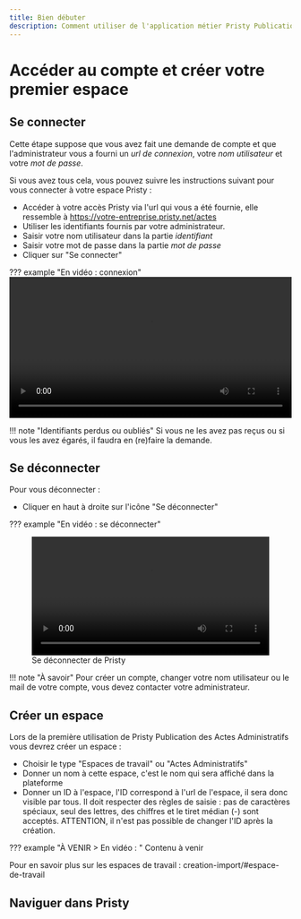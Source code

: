 ```yaml
---
title: Bien débuter
description: Comment utiliser de l'application métier Pristy Publication des Actes Administratifs
---
```


<!--
  Copyright 2022 - Jeci SARL - https://jeci.fr

  Permission is granted to copy, distribute and/or modify this document
  under the terms of the GNU Free Documentation License, Version 1.3
  or any later version published by the Free Software Foundation;
  with no Invariant Sections, no Front-Cover Texts, and no Back-Cover Texts.
  A copy of the license is included in the section entitled "GNU
  Free Documentation License".

  You should have received a copy of the GNU Free Documentation License
  along with this program.  If not, see http://www.gnu.org/licenses/.
-->

# Accéder au compte et créer votre premier espace

## Se connecter

Cette étape suppose que vous avez fait une demande de compte et que l'administrateur vous a fourni un *url de connexion*, votre *nom utilisateur* et votre *mot de passe*.

Si vous avez tous cela, vous pouvez suivre les instructions suivant pour vous connecter à votre espace Pristy :

- Accéder à votre accès Pristy via l'url qui vous a été fournie, elle ressemble à https://votre-entreprise.pristy.net/actes
- Utiliser les identifiants fournis par votre administrateur.
- Saisir votre nom utilisateur dans la partie *identifiant*
- Saisir votre mot de passe dans la partie *mot de passe*
- Cliquer sur "Se connecter"

??? example "En vidéo : connexion"
      <video width="100%" controls>
      <source src="https://jeci.pristy.net/alfresco/api/-default-/public/alfresco/versions/1/shared-links/CK4X9TlnSwaXmFt0sJVrqQ/content?attachment=false" type="video/webm">
      Votre navigateur ne supporte pas le tag vidéo.
      </video>

!!! note "Identifiants perdus ou oubliés"
      Si vous ne les avez pas reçus ou si vous les avez égarés, il faudra en (re)faire la demande.

## Se déconnecter

Pour vous déconnecter :

- Cliquer en haut à droite sur l'icône "Se déconnecter"

??? example "En vidéo : se déconnecter"
      <figure> <video width="100%" controls>
      <source src="https://jeci.pristy.net/alfresco/api/-default-/public/alfresco/versions/1/shared-links/EIz4qzNaQzKxvthoKLOutg/content?attachment=false" type="video/webm">
      Votre navigateur ne supporte pas le tag vidéo.
      </video>
      <figcaption> Se déconnecter de Pristy</figcaption>
      </figure>

!!! note "À savoir"
      Pour créer un compte, changer votre nom utilisateur ou le mail de votre compte, vous devez contacter votre administrateur.

## Créer un espace

Lors de la première utilisation de Pristy Publication des Actes Administratifs vous devrez créer un espace :

- Choisir le type "Espaces de travail" ou "Actes Administratifs"
- Donner un nom à cette espace, c'est le nom qui sera affiché dans la plateforme
- Donner un ID à l'espace, l'ID correspond à l'url de l'espace, il sera donc visible par tous. Il doit respecter des règles de saisie : pas de caractères spéciaux, seul des lettres, des chiffres et le tiret médian (-) sont acceptés.
ATTENTION, il n'est pas possible de changer l'ID après la création.

??? example "À VENIR > En vidéo : "
    Contenu à venir
  <!---   
      <figure> <video width="100%" controls>
        <source src="https://jeci.pristy.net/alfresco/api/-default-/public/alfresco/versions/1/shared-links/ID/content?attachment=false" type="video/webm">
      Votre navigateur ne supporte pas le tag vidéo.
      </video>
      <figcaption></figcaption>
      </figure>
-->

Pour en savoir plus sur les espaces de travail : creation-import/#espace-de-travail

## Naviguer dans Pristy
